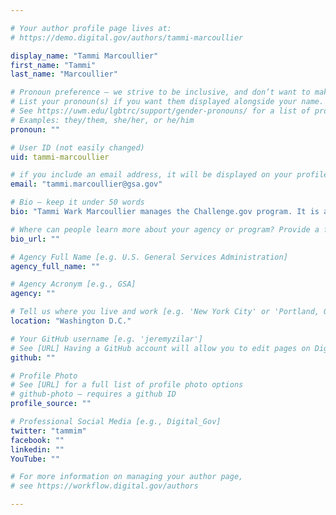 ```yaml
---

# Your author profile page lives at:
# https://demo.digital.gov/authors/tammi-marcoullier

display_name: "Tammi Marcoullier"
first_name: "Tammi"
last_name: "Marcoullier"

# Pronoun preference — we strive to be inclusive, and don’t want to make assumptions on a person’s first name (be it a gender-neutral name, or is one more common in languages other than English). Learn more http://www.MyPronouns.org
# List your pronoun(s) if you want them displayed alongside your name. Leave it blank and we'll use just your name.
# See https://uwm.edu/lgbtrc/support/gender-pronouns/ for a list of pronouns
# Examples: they/them, she/her, or he/him
pronoun: ""

# User ID (not easily changed)
uid: tammi-marcoullier

# if you include an email address, it will be displayed on your profile page
email: "tammi.marcoullier@gsa.gov"

# Bio — keep it under 50 words
bio: "Tammi Wark Marcoullier manages the Challenge.gov program. It is a federal-wide crowdsourcing platform that offers incentives and prizes for citizens to solve mission-centric problems facing our nation. As of May 2015, there are more than 400 competitions from 73 agencies, with more than $200 million in prizes offered since it launched in September 2010. In 2014 the program received Harvard’s Ash Center Innovations in American Government Award. Ms. Marcoullier is a digital strategist who speaks at conferences, training events, and agency meetings. She provides consulting on prize design, crowdsourcing best practices, solver engagement, policy, metrics, and program development initiatives. She leads strategy for the technical platform development and created the program database for metrics, reporting, and analysis. In her career, Ms. Marcoullier was vice-president of a technology company that created solutions for content sharing and cross-platform integration; led video content strategy, production, and implementation at AOL; has written for USA Today and the Washington Post; and advised government contracting companies in online and customer engagement strategy."

# Where can people learn more about your agency or program? Provide a full URL [e.g. 'https://www.example.gov/']
bio_url: ""

# Agency Full Name [e.g. U.S. General Services Administration]
agency_full_name: ""

# Agency Acronym [e.g., GSA]
agency: ""

# Tell us where you live and work [e.g. 'New York City' or 'Portland, OR']
location: "Washington D.C."

# Your GitHub username [e.g. 'jeremyzilar']
# See [URL] Having a GitHub account will allow you to edit pages on DigitalGov. The image used in your GitHub account can also be used to populate your digital.gov profile photo.
github: ""

# Profile Photo
# See [URL] for a full list of profile photo options
# github-photo — requires a github ID
profile_source: ""

# Professional Social Media [e.g., Digital_Gov]
twitter: "tammim"
facebook: ""
linkedin: ""
YouTube: ""

# For more information on managing your author page,
# see https://workflow.digital.gov/authors

---
```

